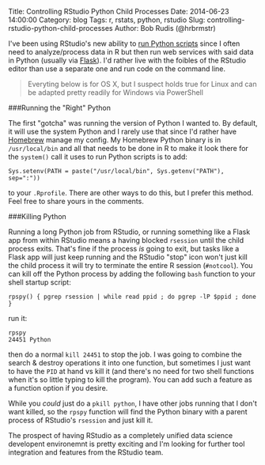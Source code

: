 Title: Controlling RStudio Python Child Processes
Date: 2014-06-23 14:00:00
Category: blog
Tags: r, rstats, python, rstudio
Slug: controlling-rstudio-python-child-processes
Author: Bob Rudis (@hrbrmstr)

I've been using RStudio's new ability to [run Python scripts](http://www.rstudio.com/products/rstudio/download/preview-release-notes/) since I often need to analyze/process data in R but then run web services with said data in Python (usually via [Flask](http://flask.pocoo.org/)). I'd rather live with the foibles of the RStudio editor than use a separate one and run code on the command line.

>Everyting below is for OS X, but I suspect holds true for Linux and can be adapted pretty readily for Windows via PowerShell

###Running the "Right" Python

The first "gotcha" was running the version of Python I wanted to. By default, it will use the system Python and I rarely use that since I'd rather have [Homebrew](http://brew.sh/) manage my config. My Homebrew Python binary is in `/usr/local/bin` and all that needs to be done in R to make it look there for the `system()` call it uses to run Python scripts is to add:

    Sys.setenv(PATH = paste("/usr/local/bin", Sys.getenv("PATH"), sep=":"))

to your `.Rprofile`. There are other ways to do this, but I prefer this method. Feel free to share yours in the comments.

###Killing Python

Running a long Python job from RStudio, or running something like a Flask app from within RStudio means a having blocked `rsession` until the child process exits. That's fine if the process *is* going to exit, but tasks like a Flask app will just keep running and the RStudio "stop" icon won't just kill the child process it will try to terminate the entire R session (`#notcool`). You can kill off the Python process by adding the following `bash` function to your shell startup script:

    rpspy() { pgrep rsession | while read ppid ; do pgrep -lP $ppid ; done }

run it:

    rpspy
    24451 Python

then do a normal `kill 24451` to stop the job. I was going to combine the search & destroy operations it into one function, but sometimes I just want to have the `PID` at hand vs kill it (and there's no need for two shell functions when it's so little typing to kill the program). You can add such a feature as a function option if you desire.

While you *could* just do a `pkill python`, I have other jobs running that I don't want killed, so the `rpspy` function will find the Python binary with a parent process of RStudio's `rsession` and just kill it.

The prospect of having RStudio as a completely unified data science developent environemnt is pretty exciting and I'm looking for further tool integration and features from the RStudio team.